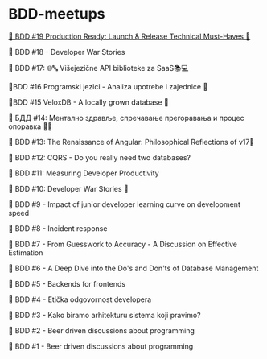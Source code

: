 # BDD-meetups

[📣 BDD #19 Production Ready: Launch & Release Technical Must-Haves 🚀](https://github.com/DevelopersClubRS/BDD-meetups/tree/main/BDD-19)

📣 BDD #18 - Developer War Stories

📣 BDD #17: 🌐🔤 Višejezične API biblioteke za SaaS📚💻

📣BDD #16 Programski jezici - Analiza upotrebe i zajednice 🚀

📣BDD #15 VeloxDB - A locally grown database 🚀

📣 БДД #14: Ментално здравље, спречавање прегоравања и процес опоравка 🌟🧠

📣 BDD #13: The Renaissance of Angular: Philosophical Reflections of v17🌌

📣 BDD #12: CQRS - Do you really need two databases?

📣 BDD #11: Measuring Developer Productivity

📣 BDD #10: Developer War Stories 🚀

📣 BDD #9 - Impact of junior developer learning curve on development speed

📣 BDD #8 - Incident response

📣 BDD #7 - From Guesswork to Accuracy - A Discussion on Effective Estimation

📣 BDD #6 - A Deep Dive into the Do's and Don'ts of Database Management

📣 BDD #5 - Backends for frontends

📣 BDD #4 - Etička odgovornost developera

📣 BDD #3 - Kako biramo arhitekturu sistema koji pravimo?

📣 BDD #2 - Beer driven discussions about programming

📣 BDD #1 - Beer driven discussions about programming
